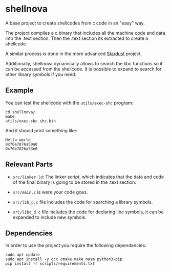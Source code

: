 # shellnova

A base project to create shellcodes from c code in an "easy" way.

The project compiles a c binary that includes all the machine code and data
into the .text section. Then the .text section its extracted to create a
shellcode.

A similar process is done in the more advanced
[Stardust](https://github.com/Cracked5pider/Stardust) project.

Additionally, shellnova dynamically allows to search the libc functions so it
can be accessed from the shellcode. It is possible to expand to search for
other library symbols if you need.

## Example

You can test the shellcode with the `utils/exec-shc` program:
```
cd shellnova/
make
utils/exec-shc shc.bin
```

And it should print something like:
```
Hello world
0x70e7876a50a0
0x70e7876a53e0
```

## Relevant Parts

- `src/linker.ld`: The linker script, which indicates that the data and code of
the final binary is going to be stored in the .text section.

- `src/main.c` is were your code goes.

- `src/lib_d.c` file includes the code for searching a library symbols.

- `src/libc_d.c` file includes the code for declaring libc symbols, it can
be expanded to include new symbols.

## Dependencies

In order to use the project you require the following dependencies:
```
sudo apt update
sudo apt install -y gcc cmake make nasm python3-pip
pip install -r scripts/requirements.txt
```
